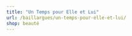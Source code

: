 ```yaml
---
title: "Un Temps pour Elle et Lui"
url: /baillargues/un-temps-pour-elle-et-lui/
shop: beauté
---
```

